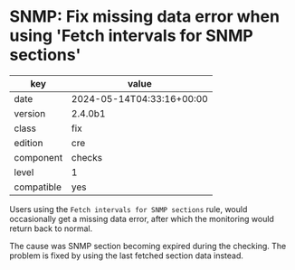 [//]: # (werk v2)
# SNMP: Fix missing data error when using 'Fetch intervals for SNMP sections'

key        | value
---------- | ---
date       | 2024-05-14T04:33:16+00:00
version    | 2.4.0b1
class      | fix
edition    | cre
component  | checks
level      | 1
compatible | yes

Users using the `Fetch intervals for SNMP sections` rule, would occasionally
get a missing data error, after which the monitoring would return back to normal.

The cause was SNMP section becoming expired during the checking. The problem is
fixed by using the last fetched section data instead.


